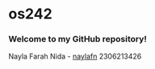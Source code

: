 # os242

### Welcome to my GitHub repository!

Nayla Farah Nida - [naylafn](https://www.google.com)
2306213426
